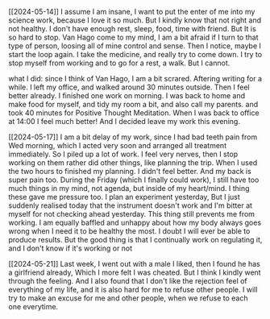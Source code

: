[[2024-05-14]]
I assume I am insane, I want to put the enter of me into my science work, because I love it so much. But I kindly know that not right and not healthy. I don't have enough rest, sleep, food, time with friend. But It is so hard to stop. Van Hago come to my mind, I am a bit afraid if I turn to that type of person, loosing all of mine control and sense. Then I notice, maybe I start the loop again. I take the medicine, and really try to come down.  I try to stop myself from working and to go for a rest, a walk. But I cannot.

what I did: since I think of Van Hago, I am a bit scrared. Aftering writing for a while. I left my office, and walked around 30 minutes outside. Then I feel better already. I finished one work on morning. I was back to home and make food for myself, and tidy my room a bit, and also call my parents. and took 40 minutes for Positive Thought Meditation. When I was back to office at 14:00 I feel much better! And I decided leave my work this evening. 

[[2024-05-17]]
I am a bit delay of my work, since I had bad teeth pain from Wed morning, which I acted very soon and arranged all treatment immediately. So I piled up a lot of work. I feel very nerves, then I stop working on them rather did other things, like planning the trip. When I used the two hours to finished my planning. I didn't feel better. And my back is super pain too. 
During the Friday (which I finally could work), I still have too much things in my mind, not agenda, but inside of my heart/mind. I thing these gave me pressure too. 
I plan an experiment yesterday, But I just suddenly realised today that the instrument doesn't work and I'm bitter at myself for not checking ahead yesterday. This thing still prevents me from working. 
I am equally baffled and unhappy about how my body always goes wrong when I need it to be healthy the most. I doubt I will ever be able to produce results.
But the good thing is that I continually work on regulating it, and I don't know if it's working or not

[[2024-05-21]]
Last week, I went out with a male I liked, then I found he has a girlfriend already, Which I more felt I was cheated. But I think I kindly went through the feeling. And I also found that I don't like the rejection feel of everything of my life, and it is also hard for me to refuse other people. I will try to make an excuse for me and other people, when we refuse to each one everytime. 

